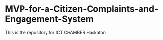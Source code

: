 # MVP-for-a-Citizen-Complaints-and-Engagement-System

This is the repository for ICT CHAMBER Hackaton

